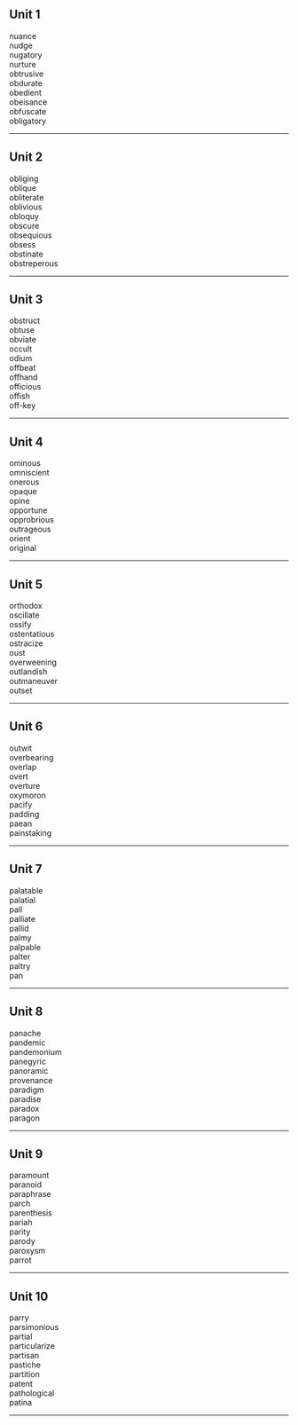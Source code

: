 ## Unit 1

nuance  
nudge  
nugatory  
nurture  
obtrusive  
obdurate  
obedient  
obeisance  
obfuscate  
obligatory  

-----

## Unit 2

obliging  
oblique  
obliterate  
oblivious  
obloquy  
obscure  
obsequious  
obsess  
obstinate  
obstreperous  

-----

## Unit 3

obstruct  
obtuse  
obviate  
occult  
odium  
offbeat  
offhand  
officious  
offish  
off-key

-----

## Unit 4

ominous  
omniscient  
onerous  
opaque  
opine  
opportune  
opprobrious  
outrageous  
orient  
original  

-----

## Unit 5

orthodox  
oscillate  
ossify  
ostentatious  
ostracize  
oust  
overweening  
outlandish  
outmaneuver  
outset  

-----

## Unit 6

outwit  
overbearing  
overlap  
overt  
overture  
oxymoron  
pacify  
padding  
paean  
painstaking  

-----

## Unit 7

palatable  
palatial  
pall  
palliate  
pallid  
palmy  
palpable  
palter  
paltry  
pan  

-----

## Unit 8

panache  
pandemic  
pandemonium  
panegyric  
panoramic  
provenance  
paradigm  
paradise  
paradox  
paragon  

-----

## Unit 9

paramount  
paranoid  
paraphrase  
parch  
parenthesis  
pariah      
parity  
parody  
paroxysm  
parrot  

-----

## Unit 10

parry  
parsimonious  
partial  
particularize  
partisan  
pastiche  
partition  
patent  
pathological  
patina  

-----
